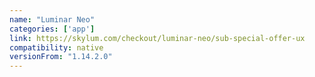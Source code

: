 ```yaml
---
name: "Luminar Neo"
categories: ['app']
link: https://skylum.com/checkout/luminar-neo/sub-special-offer-ux
compatibility: native
versionFrom: "1.14.2.0"
---
```


